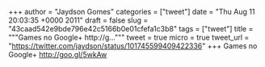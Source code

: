 
+++
author = "Jaydson Gomes"
categories = ["tweet"]
date = "Thu Aug 11 20:03:35 +0000 2011"
draft = false
slug = "43caad542e9bde796e42c5166b0e01cfefa1c3b8"
tags = ["tweet"]
title = """Games no Google+ http://g..."""
tweet = true
micro = true
tweet_url = "https://twitter.com/jaydson/status/101745599409422336"
+++
Games no Google+ http://goo.gl/5wkAw
